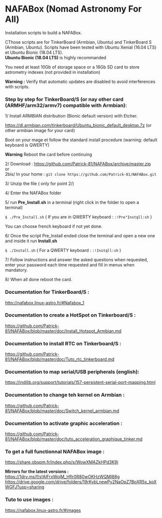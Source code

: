 # NAFABox (Nomad Astronomy For All)

Installation scripts to build a NAFABox.

CThose scripts are for TinkerBoard (Armbian, Ubuntu) and TinkerBoard S (Armbian, Ubuntu).
Scripts have been tested with Ubuntu Xenial (16.04 LTS) et Ubuntu Bionic (18.04 LTS).  
**Ubuntu Bionic (18.04 LTS)** is highly recommanded

You need at least 10Gb of storage space or a 16Gb SD card to store astrometry indexes (not provided in installation)  

**Warning :** Verify that automatic updates are disabled to avoid interferences with scripts.


### Step by step for TinkerBoard/S (or nay other card (ARMHF/arm32/armv7) compatible with Armbian):

1/ Install ARMBIAN distribution (Bionic default version) with Etcher.

https://dl.armbian.com/tinkerboard/Ubuntu_bionic_default_desktop.7z (or other armbian image for your card)

Boot on your mage et follow the standard install procedure (warning: default keyboard is QWERTY)

**Warning** Reboot the card before continuing

2/ Download :  https://github.com/Patrick-81/NAFABox/archive/master.zip  
or  
2bis/ In your home : `git clone https://github.com/Patrick-81/NAFABox.git`

3/ Unzip the file ( only for point 2/)

4/ Enter the NAFABox folder

5/ run **Pre_Install.sh** in a terminal (right click in the folder to open a terminal)

`$ ./Pre_Install.sh` 
( If you are in QWERTY keyboard : `:!Pre°Instqll:sh` ) 

You can choose french keyboard if not yet done.

6/ Once the script Pre_Install ended close the terminal and open a new one and inside it run **Install.sh**

`$ ./Install.sh` 
( For a QWERTY keyboard : `:!Instqll:sh` ) 

7/ Follow instructions and answer the asked questions when requested, enter your password each time requested and fill in menus when mandatory.

8/ When all done reboot the card.


### Documentation for TinkerBoard/S :   
http://nafabox.linux-astro.fr/#Nafabox_1

### Documentation to create a HotSpot on Tinkerboard/S :  
https://github.com/Patrick-81/NAFABox/blob/master/doc/Install_Hotspot_Armbian.md   

### Documentation to install RTC on Tinkerboard/S :   
https://github.com/Patrick-81/NAFABox/blob/master/doc/Tuto_rtc_tinkerboard.md

### Documentation to map serial/USB peripherals (english):   
https://indilib.org/support/tutorials/157-persistent-serial-port-mapping.html

### Documentation to change teh kernel on Armbian :
https://github.com/Patrick-81/NAFABox/blob/master/doc/Switch_kernel_armbian.md

### Documentation to activate graphic acceleration :
https://github.com/Patrick-81/NAFABox/blob/master/doc/tuto_acceleration_graphique_tinker.md

### To get a full functionnal NAFABox image :   
https://share.obspm.fr/index.php/s/WowXMAZkHPd3K9j

**Mirrors for the latest versions :**  
https://1drv.ms/f/s!AlFrxWojM_Hflr0R80wOKHzWQMI88g   
https://drive.google.com/drive/folders/19rKybLnewPy2NaOpZ7BoXR5x_koXWGFJ?usp=sharing  

### Tuto to use images :   
https://nafabox.linux-astro.fr/#images


